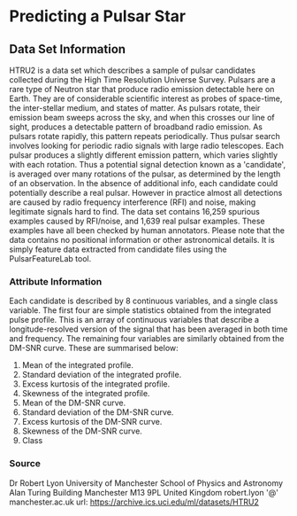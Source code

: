 # Predicting a Pulsar Star


## Data Set Information
HTRU2 is a data set which describes a sample of pulsar candidates collected during the High Time Resolution Universe Survey.
Pulsars are a rare type of Neutron star that produce radio emission detectable here on Earth. They are of considerable scientific interest as probes of space-time, the inter-stellar medium, and states of matter.
As pulsars rotate, their emission beam sweeps across the sky, and when this crosses our line of sight, produces a detectable pattern of broadband radio emission. As pulsars
rotate rapidly, this pattern repeats periodically. Thus pulsar search involves looking for periodic radio signals with large radio telescopes.
Each pulsar produces a slightly different emission pattern, which varies slightly with each rotation. Thus a potential signal detection known as a 'candidate', is averaged over many rotations of the pulsar, as determined by the length of an observation. In the absence of additional info, each candidate could potentially describe a real pulsar. However in practice almost all detections are caused by radio frequency interference (RFI) and noise, making legitimate signals hard to find.
The data set  contains 16,259 spurious examples caused by RFI/noise, and 1,639 real pulsar examples. These examples have all been checked by human annotators.
Please note that the data contains no positional information or other astronomical details. It is simply feature data extracted from candidate files using the PulsarFeatureLab tool.

### Attribute Information
Each candidate is described by 8 continuous variables, and a single class variable. The first four are simple statistics obtained from the integrated pulse profile. This is an array of continuous variables that describe a longitude-resolved version of the signal that has been averaged in both time and frequency. The remaining four variables are similarly obtained from the DM-SNR curve. These are summarised below:

1. Mean of the integrated profile.
2. Standard deviation of the integrated profile.
3. Excess kurtosis of the integrated profile.
4. Skewness of the integrated profile.
5. Mean of the DM-SNR curve.
6. Standard deviation of the DM-SNR curve.
7. Excess kurtosis of the DM-SNR curve.
8. Skewness of the DM-SNR curve.
9. Class

### Source
Dr Robert Lyon
University of Manchester
School of Physics and Astronomy
Alan Turing Building
Manchester M13 9PL
United Kingdom
robert.lyon '@' manchester.ac.uk
url: https://archive.ics.uci.edu/ml/datasets/HTRU2
